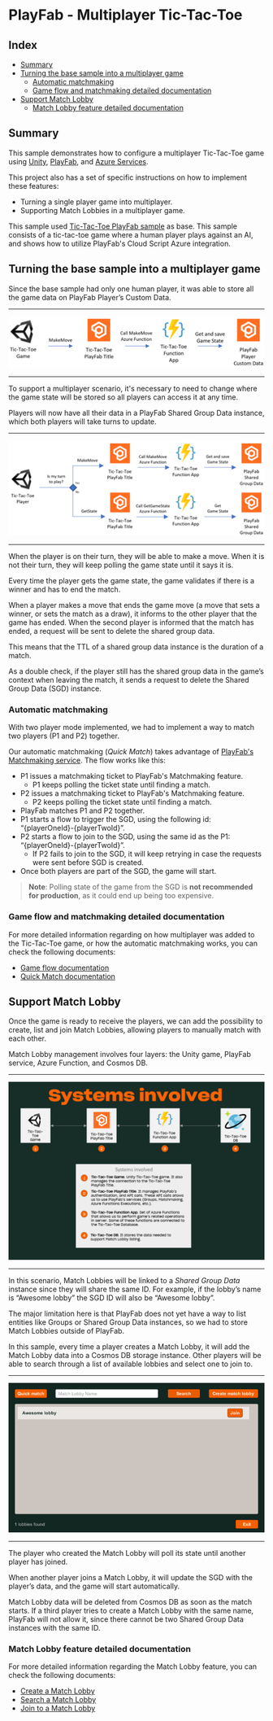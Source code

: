 # PlayFab - Multiplayer Tic-Tac-Toe

## Index

- [Summary](#summary)
- [Turning the base sample into a multiplayer game](#turning-the-base-sample-into-a-multiplayer-game)
  - [Automatic matchmaking](#automatic-matchmaking)
  - [Game flow and matchmaking detailed documentation](#game-flow-and-matchmaking-detailed-documentation)
- [Support Match Lobby](#support-match-lobby)
  - [Match Lobby feature detailed documentation](#match-lobby-feature-detailed-documentation)

## Summary

This sample demonstrates how to configure a multiplayer Tic-Tac-Toe game using [Unity][unity-main-page], [PlayFab][playfab-main-page], and [Azure Services][azure-main-page].

This project also has a set of specific instructions on how to implement these features:

- Turning a single player game into multiplayer.
- Supporting Match Lobbies in a multiplayer game.

This sample used [Tic-Tac-Toe PlayFab sample][tic-tac-toe-base-sample] as base. This sample consists of a tic-tac-toe game where a human player plays against an AI, and shows how to utilize PlayFab's Cloud Script Azure integration.

## Turning the base sample into a multiplayer game

Since the base sample had only one human player, it was able to store all the game data on PlayFab Player’s Custom Data.

---

![Original Move flow][original-make-move-flow]

---

To support a multiplayer scenario, it's necessary to need to change where the game state will be stored so all players can access it at any time.

Players will now have all their data in a PlayFab Shared Group Data instance, which both players will take turns to update.

---

![New Move Flow][new-make-move-flow]

---

When the player is on their turn, they will be able to make a move.
When it is not their turn, they will keep polling the game state until it says it is.

Every time the player gets the game state, the game validates if there is a winner and has to end the match.

When a player makes a move that ends the game move (a move that sets a winner, or sets the match as a draw), it informs to the other player that the game has ended. When the second player is informed that the match has ended, a request will be sent to delete the shared group data.

This means that the TTL of a shared group data instance is the duration of a match.

As a double check, if the player still has the shared group data in the game’s context when leaving the match, it sends a request to delete the Shared Group Data (SGD) instance.

### Automatic matchmaking

With two player mode implemented, we had to implement a way to match two players (P1 and P2) together.

Our automatic matchmaking (*Quick Match*) takes advantage of [PlayFab's Matchmaking service][playfab-matchmaking-doc]. The flow works like this:

- P1 issues a matchmaking ticket to PlayFab's Matchmaking feature.
  - P1 keeps polling the ticket state until finding a match.
- P2 issues a matchmaking ticket to PlayFab's Matchmaking feature.
  - P2 keeps polling the ticket state until finding a match.
- PlayFab matches P1 and P2 together.
- P1 starts a flow to trigger the SGD, using the following id: “{playerOneId}-{playerTwoId}”.
- P2 starts a flow to join to the SGD, using the same id as the P1: “{playerOneId}-{playerTwoId}”.
  - If P2 fails to join to the SGD, it will keep retrying in case the requests were sent before SGD is created.
- Once both players are part of the SGD, the game will start.

> **Note**: Polling state of the game from the SGD is **not recommended for production**, as it could end up being too expensive.

### Game flow and matchmaking detailed documentation

For more detailed information regarding on how multiplayer was added to the Tic-Tac-Toe game, or how the automatic matchmaking works, you can check the following documents:

- [Game flow documentation][game-flow-documentation]
- [Quick Match documentation][quick-play-document]

## Support Match Lobby

Once the game is ready to receive the players, we can add the possibility to create, list and join Match Lobbies, allowing players to manually match with each other.

Match Lobby management involves four layers: the Unity game, PlayFab service, Azure Function, and Cosmos DB.

---

![Match Lobby architecture][match-lobby-high-level-architecture]

---

In this scenario, Match Lobbies will be linked to a *Shared Group Data* instance since they will share the same ID. For example, if the lobby’s name is “Awesome lobby” the SGD ID will also be “Awesome lobby”.

The major limitation here is that PlayFab does not yet have a way to list entities like Groups or Shared Group Data instances, so we had to store Match Lobbies outside of PlayFab.

In this sample, every time a player creates a Match Lobby, it will add the Match Lobby data into a Cosmos DB storage instance. Other players will be able to search through a list of available lobbies and select one to join to.

---

<p align="center">
  <img src="./document-assets/match-lobby-list-preview.png" />
</p>

---

The player who created the Match Lobby will poll its state until another player has joined.

When another player joins a Match Lobby, it will update the SGD with the player’s data, and the game will start automatically.

Match Lobby data will be deleted from Cosmos DB as soon as the match starts. If a third player tries to create a Match Lobby with the same name, PlayFab will not allow it, since there cannot be two Shared Group Data instances with the same ID.

### Match Lobby feature detailed documentation

For more detailed information regarding the Match Lobby feature, you can check the following documents:

- [Create a Match Lobby][create-match-lobby]
- [Search a Match Lobby][search-match-lobby]
- [Join to a Match Lobby][join-match-lobby]

<!-- URLS -->

[azure-main-page]: https://azure.microsoft.com/
[playfab-main-page]: https://playfab.com/
[playfab-matchmaking-doc]: https://docs.microsoft.com/gaming/playfab/features/multiplayer/matchmaking/
[tic-tac-toe-base-sample]: https://github.com/PlayFab/PlayFab-Samples/tree/master/Samples/Unity/TicTacToe
[unity-main-page]: https://unity.com/

<!-- Internal documents -->
[create-match-lobby]: ./create-match-lobby.md
[join-match-lobby]: ./join-to-the-match-lobby.md
[search-match-lobby]: ./search-match-lobby.md
[quick-play-document]: ./quick-match.md
[game-flow-documentation]: ./game-flow.md

<!-- IMAGES -->
[match-lobby-high-level-architecture]: ./document-assets/high-level-architecture.png
[new-make-move-flow]: ./document-assets/new-make-move-flow.png
[original-make-move-flow]: ./document-assets/original-make-move-flow.png
